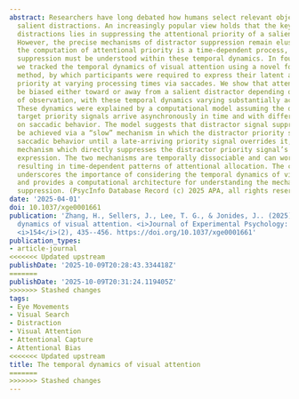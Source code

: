 ```yaml
---
abstract: Researchers have long debated how humans select relevant objects amid physically
  salient distractions. An increasingly popular view holds that the key to avoiding
  distractions lies in suppressing the attentional priority of a salient distractor.
  However, the precise mechanisms of distractor suppression remain elusive. Because
  the computation of attentional priority is a time-dependent process, distractor
  suppression must be understood within these temporal dynamics. In four experiments,
  we tracked the temporal dynamics of visual attention using a novel forced-response
  method, by which participants were required to express their latent attentional
  priority at varying processing times via saccades. We show that attention could
  be biased either toward or away from a salient distractor depending on the timing
  of observation, with these temporal dynamics varying substantially across experiments.
  These dynamics were explained by a computational model assuming the distractor and
  target priority signals arrive asynchronously in time and with different influences
  on saccadic behavior. The model suggests that distractor signal suppression can
  be achieved via a “slow” mechanism in which the distractor priority signal dictates
  saccadic behavior until a late-arriving priority signal overrides it, or a “fast”
  mechanism which directly suppresses the distractor priority signal’s behavioral
  expression. The two mechanisms are temporally dissociable and can work collaboratively,
  resulting in time-dependent patterns of attentional allocation. The current work
  underscores the importance of considering the temporal dynamics of visual attention
  and provides a computational architecture for understanding the mechanisms of distractor
  suppression. (PsycInfo Database Record (c) 2025 APA, all rights reserved)
date: '2025-04-01'
doi: 10.1037/xge0001661
publication: 'Zhang, H., Sellers, J., Lee, T. G., & Jonides, J.. (2025). The temporal
  dynamics of visual attention. <i>Journal of Experimental Psychology: General</i>,
  <i>154</i>(2), 435--456. https://doi.org/10.1037/xge0001661'
publication_types:
- article-journal
<<<<<<< Updated upstream
publishDate: '2025-10-09T20:28:43.334418Z'
=======
publishDate: '2025-10-09T20:31:24.119405Z'
>>>>>>> Stashed changes
tags:
- Eye Movements
- Visual Search
- Distraction
- Visual Attention
- Attentional Capture
- Attentional Bias
<<<<<<< Updated upstream
title: The temporal dynamics of visual attention
=======
>>>>>>> Stashed changes
---
```

